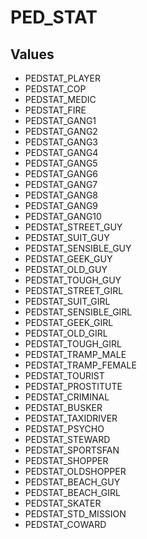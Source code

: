 # PED_STAT

## Values
* PEDSTAT_PLAYER
* PEDSTAT_COP
* PEDSTAT_MEDIC
* PEDSTAT_FIRE
* PEDSTAT_GANG1
* PEDSTAT_GANG2
* PEDSTAT_GANG3
* PEDSTAT_GANG4
* PEDSTAT_GANG5
* PEDSTAT_GANG6
* PEDSTAT_GANG7
* PEDSTAT_GANG8
* PEDSTAT_GANG9
* PEDSTAT_GANG10
* PEDSTAT_STREET_GUY
* PEDSTAT_SUIT_GUY
* PEDSTAT_SENSIBLE_GUY
* PEDSTAT_GEEK_GUY
* PEDSTAT_OLD_GUY
* PEDSTAT_TOUGH_GUY
* PEDSTAT_STREET_GIRL
* PEDSTAT_SUIT_GIRL
* PEDSTAT_SENSIBLE_GIRL
* PEDSTAT_GEEK_GIRL
* PEDSTAT_OLD_GIRL
* PEDSTAT_TOUGH_GIRL
* PEDSTAT_TRAMP_MALE
* PEDSTAT_TRAMP_FEMALE
* PEDSTAT_TOURIST
* PEDSTAT_PROSTITUTE
* PEDSTAT_CRIMINAL
* PEDSTAT_BUSKER
* PEDSTAT_TAXIDRIVER
* PEDSTAT_PSYCHO
* PEDSTAT_STEWARD
* PEDSTAT_SPORTSFAN
* PEDSTAT_SHOPPER
* PEDSTAT_OLDSHOPPER
* PEDSTAT_BEACH_GUY
* PEDSTAT_BEACH_GIRL
* PEDSTAT_SKATER
* PEDSTAT_STD_MISSION
* PEDSTAT_COWARD